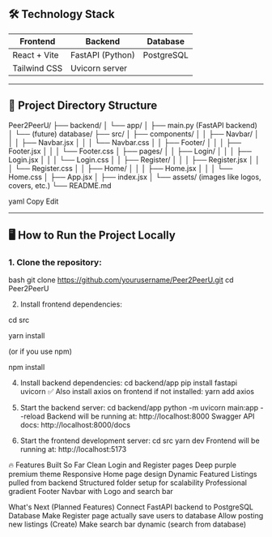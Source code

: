 ## 🛠️ Technology Stack

| Frontend | Backend | Database |
|---------|---------|---------|
| React + Vite | FastAPI (Python) | PostgreSQL |
| Tailwind CSS | Uvicorn server | |

---

## 📂 Project Directory Structure

Peer2PeerU/ ├── backend/ │ └── app/ │ ├── main.py (FastAPI backend) │ └── (future) database/ ├── src/ │ ├── components/ │ │ ├── Navbar/ │ │ │ ├── Navbar.jsx │ │ │ └── Navbar.css │ │ ├── Footer/ │ │ │ ├── Footer.jsx │ │ │ └── Footer.css │ ├── pages/ │ │ ├── Login/ │ │ │ ├── Login.jsx │ │ │ └── Login.css │ │ ├── Register/ │ │ │ ├── Register.jsx │ │ │ └── Register.css │ │ ├── Home/ │ │ │ ├── Home.jsx │ │ │ └── Home.css │ ├── App.jsx │ ├── index.jsx │ └── assets/ (images like logos, covers, etc.) └── README.md

yaml
Copy
Edit

---

## 🖥️ How to Run the Project Locally

### 1. Clone the repository:
bash
git clone https://github.com/yourusername/Peer2PeerU.git
cd Peer2PeerU

2. Install frontend dependencies:

cd src

yarn install

(or if you use npm)

npm install

4. Install backend dependencies:
cd backend/app
pip install fastapi uvicorn
✅ Also install axios on frontend if not installed:
yarn add axios

5. Start the backend server:
cd backend/app
python -m uvicorn main:app --reload
Backend will be running at:
http://localhost:8000
Swagger API docs:
http://localhost:8000/docs

6. Start the frontend development server:
cd src
yarn dev
Frontend will be running at:
http://localhost:5173


🔥 Features Built So Far
Clean Login and Register pages
Deep purple premium theme
Responsive Home page design
Dynamic Featured Listings pulled from backend
Structured folder setup for scalability
Professional gradient Footer
Navbar with Logo and search bar

What's Next (Planned Features)
Connect FastAPI backend to PostgreSQL Database
Make Register page actually save users to database
Allow posting new listings (Create)
Make search bar dynamic (search from database)
